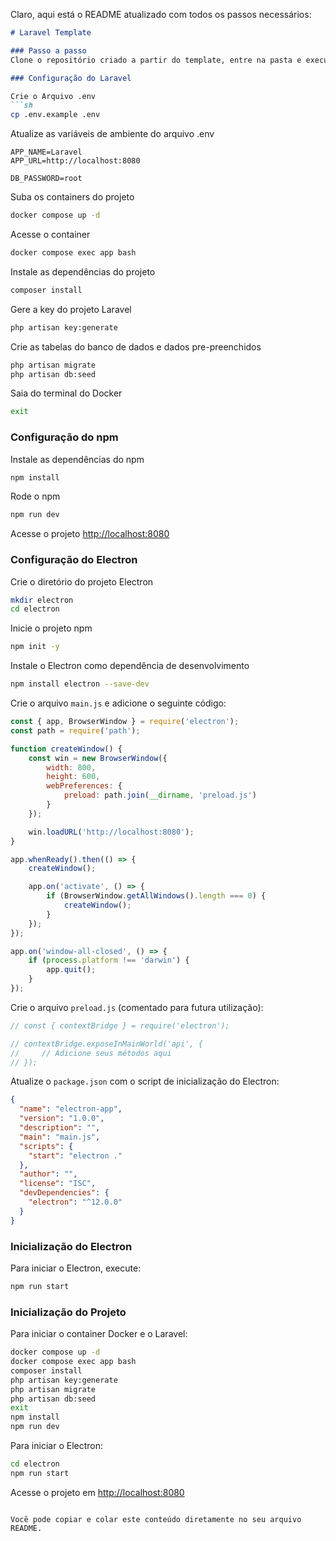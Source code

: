 Claro, aqui está o README atualizado com todos os passos necessários:

```markdown
# Laravel Template

### Passo a passo
Clone o repositório criado a partir do template, entre na pasta e execute os comandos abaixo:

### Configuração do Laravel

Crie o Arquivo .env
```sh
cp .env.example .env
```

Atualize as variáveis de ambiente do arquivo .env
```dosini
APP_NAME=Laravel
APP_URL=http://localhost:8080

DB_PASSWORD=root
```

Suba os containers do projeto
```sh
docker compose up -d
```

Acesse o container
```sh
docker compose exec app bash
```

Instale as dependências do projeto
```sh
composer install
```

Gere a key do projeto Laravel
```sh
php artisan key:generate
```

Crie as tabelas do banco de dados e dados pre-preenchidos
```sh
php artisan migrate
php artisan db:seed
```

Saia do terminal do Docker
```sh
exit
```

### Configuração do npm
Instale as dependências do npm
```sh
npm install
```

Rode o npm
```sh
npm run dev
```

Acesse o projeto
[http://localhost:8080](http://localhost:8080)

### Configuração do Electron

Crie o diretório do projeto Electron
```sh
mkdir electron
cd electron
```

Inicie o projeto npm
```sh
npm init -y
```

Instale o Electron como dependência de desenvolvimento
```sh
npm install electron --save-dev
```

Crie o arquivo `main.js` e adicione o seguinte código:
```javascript
const { app, BrowserWindow } = require('electron');
const path = require('path');

function createWindow() {
    const win = new BrowserWindow({
        width: 800,
        height: 600,
        webPreferences: {
            preload: path.join(__dirname, 'preload.js')
        }
    });

    win.loadURL('http://localhost:8080');
}

app.whenReady().then(() => {
    createWindow();

    app.on('activate', () => {
        if (BrowserWindow.getAllWindows().length === 0) {
            createWindow();
        }
    });
});

app.on('window-all-closed', () => {
    if (process.platform !== 'darwin') {
        app.quit();
    }
});
```

Crie o arquivo `preload.js` (comentado para futura utilização):
```javascript
// const { contextBridge } = require('electron');

// contextBridge.exposeInMainWorld('api', {
//     // Adicione seus métodos aqui
// });
```

Atualize o `package.json` com o script de inicialização do Electron:
```json
{
  "name": "electron-app",
  "version": "1.0.0",
  "description": "",
  "main": "main.js",
  "scripts": {
    "start": "electron ."
  },
  "author": "",
  "license": "ISC",
  "devDependencies": {
    "electron": "^12.0.0"
  }
}
```

### Inicialização do Electron

Para iniciar o Electron, execute:
```sh
npm run start
```

### Inicialização do Projeto

Para iniciar o container Docker e o Laravel:
```sh
docker compose up -d
docker compose exec app bash
composer install
php artisan key:generate
php artisan migrate
php artisan db:seed
exit
npm install
npm run dev
```

Para iniciar o Electron:
```sh
cd electron
npm run start
```

Acesse o projeto em [http://localhost:8080](http://localhost:8080)
```

Você pode copiar e colar este conteúdo diretamente no seu arquivo README.
